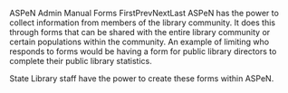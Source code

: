 ASPeN Admin Manual
Forms
FirstPrevNextLast
ASPeN has the power to collect information from members of the library community.  It does this through forms that can be shared with the entire library community or certain populations within the community.  An example of limiting who responds to forms would be having a form for public library directors to complete their public library statistics.

State Library staff have the power to create these forms within ASPeN.